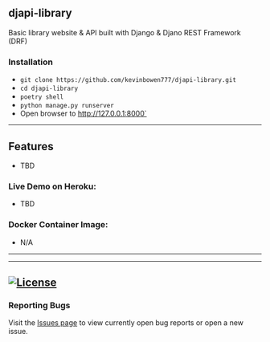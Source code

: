 ## djapi-library

Basic library website & API built with Django & Djano REST Framework (DRF)

### Installation
 - `git clone https://github.com/kevinbowen777/djapi-library.git`
 - `cd djapi-library`
 - `poetry shell`
 - `python manage.py runserver`
 - Open browser to http://127.0.0.1:8000`


---
## Features
 - TBD

### Live Demo on Heroku:
 - TBD
### Docker Container Image:

 - N/A
---



---
[![License](https://img.shields.io/badge/license-MIT-green)](https://github.com/kevinbowen777/djapi-library/blob/master/LICENSE)
---
### Reporting Bugs

   Visit the [Issues page](https://github.com/kevinbowen777/djapi-library/issues)
      to view currently open bug reports or open a new issue.
